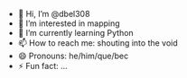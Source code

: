 - 👋 Hi, I’m @dbel308
- 👀 I’m interested in mapping
- 🌱 I’m currently learning Python
- 📫 How to reach me: shouting into the void
- 😄 Pronouns: he/him/que/bec
- ⚡ Fun fact: ...

<!---
dbel308/dbel308 is a ✨ special ✨ repository because its `README.md` (this file) appears on your GitHub profile.
You can click the Preview link to take a look at your changes.
--->
